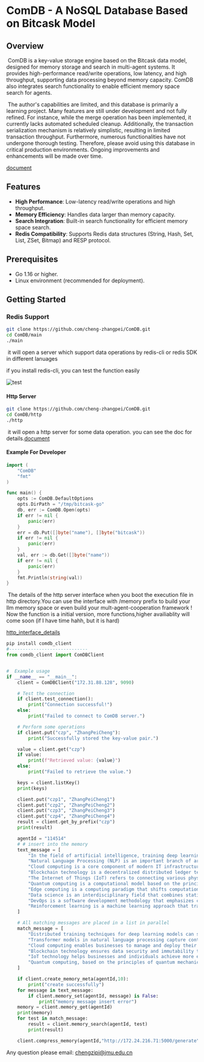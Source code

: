 # ComDB - A NoSQL Database Based on Bitcask Model

## Overview

​	ComDB is a key-value storage engine based on the Bitcask data model, designed for memory storage and search in multi-agent systems. It provides high-performance read/write operations, low latency, and high throughput, supporting data processing beyond memory capacity. ComDB also integrates search functionality to enable efficient memory space search for agents.

​	The author's capabilities are limited, and this database is primarily a learning project. Many features are still under development and not fully refined. For instance, while the merge operation has been implemented, it currently lacks automated scheduled cleanup. Additionally, the transaction serialization mechanism is relatively simplistic, resulting in limited transaction throughput. Furthermore, numerous functionalities have not undergone thorough testing. Therefore, please avoid using this database in critical production environments. Ongoing improvements and enhancements will be made over time.

[document](https://github.com/cheng-zhangpei/ComDB/tree/main/doc/doc.md)

## Features

- **High Performance**: Low-latency read/write operations and high throughput.
- **Memory Efficiency**: Handles data larger than memory capacity.
- **Search Integration**: Built-in search functionality for efficient memory space search.
- **Redis Compatibility**: Supports Redis data structures (String, Hash, Set, List, ZSet, Bitmap) and RESP protocol.

## Prerequisites

- Go 1.16 or higher.
- Linux environment (recommended for deployment).

## Getting Started

### Redis Support

```sh
git clone https://github.com/cheng-zhangpei/ComDB.git
cd ComDB/main
./main
```

​	it will open a server which support data operations by redis-cli or redis SDK in different lanuages

if you install redis-cli, you can test the function easily

![test](../image/redis-test.png)

#### Http Server

```sh
git clone https://github.com/cheng-zhangpei/ComDB.git
cd ComDB/http
./http
```

​	it will open a http server for some data operation. you can see the doc for details.[document](https://github.com/cheng-zhangpei/ComDB/tree/main/doc/doc.md)

#### Example For Developer

```go
import (
	"ComDB"
	"fmt"
)

func main() {
	opts := ComDB.DefaultOptions
	opts.DirPath = "/tmp/bitcask-go"
	db, err := ComDB.Open(opts)
	if err != nil {
		panic(err)
	}
	err = db.Put([]byte("name"), []byte("bitcask"))
	if err != nil {
		panic(err)
	}
	val, err := db.Get([]byte("name"))
	if err != nil {
		panic(err)
	}
	fmt.Println(string(val))
}
```

​	The details of the http server interface when you boot the execution file in http directory.You can use the interface with /memory prefix to build your llm memory space or even build your mult-agent-cooperation framework !  Now the function is a initial version, more functions,higher availiablity will come soon (if I have time hahh, but it is hard)

[http_interface_details](https://github.com/cheng-zhangpei/ComDB/tree/main/doc/interface.md)

```python
pip install comdb_client
#-----------------------------
from comdb_client import ComDBClient


#  Example usage
if __name__ == "__main__":
    client = ComDBClient("172.31.88.128", 9090)

    # Test the connection
    if client.test_connection():
        print("Connection successful!")
    else:
        print("Failed to connect to ComDB server.")

    # Perform some operations
    if client.put("czp", "ZhangPeiCheng"):
        print("Successfully stored the key-value pair.")

    value = client.get("czp")
    if value:
        print(f"Retrieved value: {value}")
    else:
        print("Failed to retrieve the value.")

    keys = client.listKey()
    print(keys)

    client.put("czp1", "ZhangPeiCheng1")
    client.put("czp2", "ZhangPeiCheng2")
    client.put("czp3", "ZhangPeiCheng3")
    client.put("czp4", "ZhangPeiCheng4")
    result = client.get_by_prefix("czp")
    print(result)

    agentId = "114514"
    # # insert into the memory 
    text_message = [
        "In the field of artificial intelligence, training deep learning models requires a large amount of data and computational resources. To improve model performance, researchers often use distributed training techniques, distributing tasks across multiple GPUs or TPUs for parallel processing. This approach can significantly reduce training time, but it also introduces challenges related to data synchronization and communication overhead.",
        "Natural Language Processing (NLP) is an important branch of artificial intelligence, focusing on enabling computers to understand and generate human language. In recent years, Transformer-based models (such as BERT and GPT) have made significant progress in NLP tasks. These models capture contextual information in text through self-attention mechanisms, leading to outstanding performance in various tasks.",
        "Cloud computing is a core component of modern IT infrastructure, allowing users to access computing resources, storage, and applications over the internet. Cloud service providers (such as AWS, Azure, and Google Cloud) offer elastic scaling and pay-as-you-go models, enabling businesses to manage and deploy their IT resources more efficiently.",
        "Blockchain technology is a decentralized distributed ledger technology widely used in cryptocurrencies (such as Bitcoin and Ethereum). Blockchain ensures data security and immutability through cryptographic algorithms, while achieving decentralized trust mechanisms through consensus mechanisms (such as PoW and PoS).",
        "The Internet of Things (IoT) refers to connecting various physical devices through the internet, enabling them to communicate and collaborate with each other. IoT technology has broad applications in smart homes, industrial automation, and smart cities. Through sensors and data analysis, IoT helps businesses and individuals achieve more efficient resource management and decision-making support.",
        "Quantum computing is a computational model based on the principles of quantum mechanics, with the potential to surpass classical computers. Quantum bits (qubits) can exist in multiple states simultaneously, allowing quantum computers to process large amounts of data in parallel. Although quantum computing is still in its early stages, it shows great promise in fields such as cryptography, materials science, and drug development.",
        "Edge computing is a computing paradigm that shifts computational tasks from centralized cloud systems to edge devices closer to the data source. Edge computing can reduce data transmission latency, improve real-time performance, and lower bandwidth consumption. It has significant applications in autonomous driving, industrial IoT, and smart cities.",
        "Data science is an interdisciplinary field that combines statistics, computer science, and domain knowledge to extract valuable insights from data. Data scientists use machine learning, data mining, and visualization tools to analyze data, helping businesses make data-driven decisions. Data science has wide applications in finance, healthcare, and marketing.",
        "DevOps is a software development methodology that emphasizes collaboration and automation between development and operations teams. Through continuous integration, continuous delivery, and automated testing, DevOps can significantly improve the efficiency and quality of software development. The DevOps culture also encourages rapid iteration and continuous improvement to meet rapidly changing market demands.",
        "Reinforcement learning is a machine learning approach that trains agents through trial and error and reward mechanisms. Reinforcement learning has broad applications in game AI, robotics control, and autonomous driving. Unlike supervised and unsupervised learning, reinforcement learning does not require pre-labeled data but learns optimal strategies through interaction with the environment."
    ]

    # All matching messages are placed in a list in parallel
    match_message = [
        "Distributed training techniques for deep learning models can significantly reduce training time but also introduce challenges related to data synchronization and communication overhead. Optimizing the efficiency of distributed training is an important research direction.",
        "Transformer models in natural language processing capture contextual information in text through self-attention mechanisms, leading to outstanding performance in various tasks. BERT and GPT are representative models in this field.",
        "Cloud computing enables businesses to manage and deploy their IT resources more efficiently through elastic scaling and pay-as-you-go models. AWS, Azure, and Google Cloud are major cloud service providers.",
        "Blockchain technology ensures data security and immutability through cryptographic algorithms, while achieving decentralized trust mechanisms through consensus mechanisms. Bitcoin and Ethereum are typical applications of blockchain technology.",
        "IoT technology helps businesses and individuals achieve more efficient resource management and decision-making support through sensors and data analysis. Smart homes and smart cities are important application scenarios for IoT.",
        "Quantum computing, based on the principles of quantum mechanics, has the potential to surpass classical computers. Quantum bits can exist in multiple states simultaneously, enabling quantum computers to process large amounts of data in parallel."
    ]

    if client.create_memory_meta(agentId,10):
        print("create successfully")
    for message in text_message:
        if client.memory_set(agentId, message) is False:
            print("memory message insert error")
    memory = client.memory_get(agentId)
    print(memory)
    for test in match_message:
        result = client.memory_search(agentId, test)
        print(result)

    client.compress_memory(agentId,"http://172.24.216.71:5000/generate")
```

Any question please email:   chengzipi@jmu.edu.cn